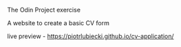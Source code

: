 The Odin Project exercise

A website to create a basic CV form

live preview - https://piotrlubiecki.github.io/cv-application/
